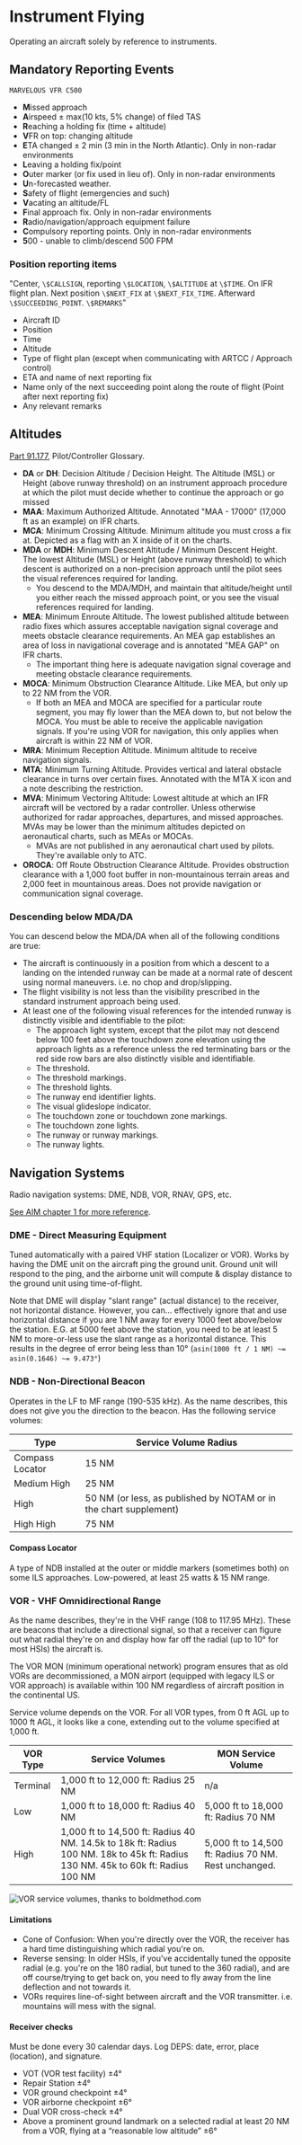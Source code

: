 # Instrument Flying

Operating an aircraft solely by reference to instruments.

## Mandatory Reporting Events

`MARVELOUS VFR C500`

- **M**issed approach
- **A**irspeed ± max(10 kts, 5% change) of filed TAS
- **R**eaching a holding fix (time + altitude)
- **V**FR on top: changing altitude
- **E**TA changed ± 2 min (3 min in the North Atlantic). Only in non-radar environments
- **L**eaving a holding fix/point
- **O**uter marker (or fix used in lieu of). Only in non-radar environments
- **U**n-forecasted weather.
- **S**afety of flight (emergencies and such)
- **V**acating an altitude/FL
- **F**inal approach fix. Only in non-radar environments
- **R**adio/navigation/approach equipment failure
- **C**ompulsory reporting points. Only in non-radar environments
- **5**00 - unable to climb/descend 500 FPM

### Position reporting items

"Center, `\$CALLSIGN`, reporting `\$LOCATION`, `\$ALTITUDE` at `\$TIME`. On IFR flight plan. Next position `\$NEXT_FIX` at `\$NEXT_FIX_TIME`. Afterward `\$SUCCEEDING_POINT`. `\$REMARKS`"

- Aircraft ID
- Position
- Time
- Altitude
- Type of flight plan (except when communicating with ARTCC / Approach control)
- ETA and name of next reporting fix
- Name only of the next succeeding point along the route of flight (Point after next reporting fix)
- Any relevant remarks

## Altitudes

[Part 91.177](https://ecfr.io/Title-14/Section-91.177), Pilot/Controller Glossary.

- **DA** or **DH**: Decision Altitude / Decision Height. The Altitude (MSL) or Height (above runway threshold) on an instrument approach procedure at which the pilot must decide whether to continue the approach or go missed
- **MAA**: Maximum Authorized Altitude. Annotated "MAA - 17000" (17,000 ft as an example) on IFR charts.
- **MCA**: Minimum Crossing Altitude. Minimum altitude you must cross a fix at. Depicted as a flag with an X inside of it on the charts.
- **MDA** or **MDH**: Minimum Descent Altitude / Minimum Descent Height. The lowest Altitude (MSL) or Height (above runway threshold) to which descent is authorized on a non-precision approach until the pilot sees the visual references required for landing.
  - You descend to the MDA/MDH, and maintain that altitude/height until you either reach the missed approach point, or you see the visual references required for landing.
- **MEA**: Minimum Enroute Altitude. The lowest published altitude between radio fixes which assures acceptable navigation signal coverage and meets obstacle clearance requirements. An MEA gap establishes an area of loss in navigational coverage and is annotated "MEA GAP" on IFR charts.
  - The important thing here is adequate navigation signal coverage and meeting obstacle clearance requirements.
- **MOCA**: Minimum Obstruction Clearance Altitude. Like MEA, but only up to 22 NM from the VOR.
  - If both an MEA and MOCA are specified for a particular route segment, you may fly lower than the MEA down to, but not below the MOCA. You must be able to receive the applicable navigation signals. If you're using VOR for navigation, this only applies when aircraft is within 22 NM of VOR.
- **MRA**: Minimum Reception Altitude. Minimum altitude to receive navigation signals.
- **MTA**: Minimum Turning Altitude. Provides vertical and lateral obstacle clearance in turns over certain fixes. Annotated with the MTA X icon and a note describing the restriction.
- **MVA**: Minimum Vectoring Altitude: Lowest altitude at which an IFR aircraft will be vectored by a radar controller. Unless otherwise authorized for radar approaches, departures, and missed approaches. MVAs may be lower than the minimum altitudes depicted on aeronautical charts, such as MEAs or MOCAs.
  - MVAs are not published in any aeronautical chart used by pilots. They're available only to ATC.
- **OROCA**: Off Route Obstruction Clearance Altitude. Provides obstruction clearance with a 1,000 foot buffer in non-mountainous terrain areas and 2,000 feet in mountainous areas. Does not provide navigation or communication signal coverage.

### Descending below MDA/DA

You can descend below the MDA/DA when all of the following conditions are true:

- The aircraft is continuously in a position from which a descent to a landing on the intended runway can be made at a normal rate of descent using normal maneuvers. i.e. no chop and drop/slipping.
- The flight visibility is not less than the visibility prescribed in the standard instrument approach being used.
- At least one of the following visual references for the intended runway is distinctly visible and identifiable to the pilot:
  - The approach light system, except that the pilot may not descend below 100 feet above the touchdown zone elevation using the approach lights as a reference unless the red terminating bars or the red side row bars are also distinctly visible and identifiable.
  - The threshold.
  - The threshold markings.
  - The threshold lights.
  - The runway end identifier lights.
  - The visual glideslope indicator.
  - The touchdown zone or touchdown zone markings.
  - The touchdown zone lights.
  - The runway or runway markings.
  - The runway lights.

## Navigation Systems

Radio navigation systems: DME, NDB, VOR, RNAV, GPS, etc.

[See AIM chapter 1 for more reference](https://www.faa.gov/air_traffic/publications/atpubs/aim_html/chap1_section_1.html).

### DME - Direct Measuring Equipment

Tuned automatically with a paired VHF station (Localizer or VOR). Works by having the DME unit on the aircraft ping the ground unit. Ground unit will respond to the ping, and the airborne unit will compute & display distance to the ground unit using time-of-flight.

Note that DME will display "slant range" (actual distance) to the receiver, not horizontal distance. However, you can... effectively ignore that and use horizontal distance if you are 1 NM away for every 1000 feet above/below the station. E.G. at 5000 feet above the station, you need to be at least 5 NM to more-or-less use the slant range as a horizontal distance. This results in the degree of error being less than 10° (`asin(1000 ft / 1 NM) ~= asin(0.1646) ~= 9.473°`)

### NDB - Non-Directional Beacon

Operates in the LF to MF range (190-535 kHz). As the name describes, this does not give you the direction to the beacon. Has the following service volumes:

| Type | Service Volume Radius |
|------|-----------------------|
| Compass Locator | 15 NM |
| Medium High | 25 NM |
| High | 50 NM (or less, as published by NOTAM or in the chart supplement) |
| High High | 75 NM |

#### Compass Locator

A type of NDB installed at the outer or middle markers (sometimes both) on some ILS approaches. Low-powered, at least 25 watts & 15 NM range.

### VOR - VHF Omnidirectional Range

As the name describes, they're in the VHF range (108 to 117.95 MHz). These are beacons that include a directional signal, so that a receiver can figure out what radial they're on and display how far off the radial (up to 10° for most HSIs) the aircraft is.

The VOR MON (minimum operational network) program ensures that as old
VORs are decommissioned, a MON airport (equipped with legacy ILS or VOR approach) is available within 100 NM regardless of aircraft position in the continental US.

Service volume depends on the VOR. For all VOR types, from 0 ft AGL up to 1000 ft AGL, it looks like a cone, extending out to the volume specified at 1,000 ft.

| VOR Type | Service Volumes | MON Service Volume |
|----------|-----------------|--------------------|
| Terminal | 1,000 ft to 12,000 ft: Radius 25 NM | n/a |
| Low      | 1,000 ft to 18,000 ft: Radius 40 NM | 5,000 ft to 18,000 ft: Radius 70 NM |
| High     | 1,000 ft to 14,500 ft: Radius 40 NM. 14.5k to 18k ft: Radius 100 NM. 18k to 45k ft: Radius 130 NM. 45k to 60k ft: Radius 100 NM | 5,000 ft to 14,500 ft: Radius 70 NM. Rest unchanged. |

![[VOR service volumes, thanks to boldmethod.com](https://www.boldmethod.com/learn-to-fly/navigation/how-a-vor-works/)](https://cdn.boldmethod.com/images/learn-to-fly/navigation/how-a-vor-works/vor-service-volumes.jpg)

#### Limitations

- Cone of Confusion: When you're directly over the VOR, the receiver has a hard time distinguishing which radial you're on.
- Reverse sensing: In older HSIs, if you've accidentally tuned the opposite radial (e.g. you're on the 180 radial, but tuned to the 360 radial), and are off course/trying to get back on, you need to fly away from the line deflection and not towards it.
- VORs requires line-of-sight between aircraft and the VOR transmitter. i.e. mountains will mess with the signal.

#### Receiver checks

Must be done every 30 calendar days. Log DEPS: date, error, place (location), and signature.

- VOT (VOR test facility) ±4°
- Repair Station ±4°
- VOR ground checkpoint ±4°
- VOR airborne checkpoint ±6°
- Dual VOR cross-check ±4°
- Above a prominent ground landmark on a selected radial at least 20 NM from a VOR, flying at a “reasonable low altitude” ±6°
